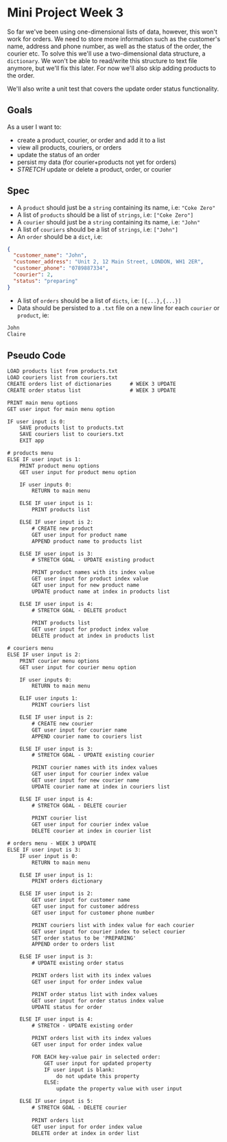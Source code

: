 # Mini Project Week 3

So far we've been using one-dimensional lists of data, however, this won't work for orders. We need to store more information such as the customer's name, address and phone number, as well as the status of the order, the courier etc. To solve this we'll use a two-dimensional data structure, a `dictionary`. We won't be able to read/write this structure to text file anymore, but we'll fix this later. For now we'll also skip adding products to the order.

We'll also write a unit test that covers the update order status functionality.

## Goals

As a user I want to:

- create a product, courier, or order and add it to a list
- view all products, couriers, or orders
- update the status of an order
- persist my data (for courier+products not yet for orders)
- _STRETCH_ update or delete a product, order, or courier

## Spec

- A `product` should just be a `string` containing its name, i.e: `"Coke Zero"`
- A list of `products` should be a list of `strings`, i.e: `["Coke Zero"]`
- A `courier` should just be a `string` containing its name, i.e: `"John"`
- A list of `couriers` should be a list of `strings`, i.e: `["John"]`
- An `order` should be a `dict`, i.e:

```json
{
  "customer_name": "John",
  "customer_address": "Unit 2, 12 Main Street, LONDON, WH1 2ER",
  "customer_phone": "0789887334",
  "courier": 2,
  "status": "preparing"
}
```

- A list of `orders` should be a list of `dicts`, i.e: `[{...},{...}]`
- Data should be persisted to a `.txt` file on a new line for each `courier` or `product`, ie:

```txt
John
Claire
```

## Pseudo Code

```txt
LOAD products list from products.txt
LOAD couriers list from couriers.txt
CREATE orders list of dictionaries      # WEEK 3 UPDATE
CREATE order status list                # WEEK 3 UPDATE

PRINT main menu options
GET user input for main menu option

IF user input is 0:
    SAVE products list to products.txt
    SAVE couriers list to couriers.txt
    EXIT app

# products menu
ELSE IF user input is 1:
    PRINT product menu options
    GET user input for product menu option

    IF user inputs 0:
        RETURN to main menu

    ELSE IF user input is 1:
        PRINT products list

    ELSE IF user input is 2:
        # CREATE new product
        GET user input for product name
        APPEND product name to products list

    ELSE IF user input is 3: 
        # STRETCH GOAL - UPDATE existing product

        PRINT product names with its index value
        GET user input for product index value
        GET user input for new product name
        UPDATE product name at index in products list

    ELSE IF user input is 4:
        # STRETCH GOAL - DELETE product
        
        PRINT products list
        GET user input for product index value
        DELETE product at index in products list

# couriers menu
ELSE IF user input is 2:
    PRINT courier menu options
    GET user input for courier menu option

    IF user inputs 0:
        RETURN to main menu

    ELIF user inputs 1:
        PRINT couriers list

    ELSE IF user input is 2:
        # CREATE new courier
        GET user input for courier name
        APPEND courier name to couriers list

    ELSE IF user input is 3: 
        # STRETCH GOAL - UPDATE existing courier

        PRINT courier names with its index values
        GET user input for courier index value
        GET user input for new courier name
        UPDATE courier name at index in couriers list

    ELSE IF user input is 4:
        # STRETCH GOAL - DELETE courier
            
        PRINT courier list
        GET user input for courier index value
        DELETE courier at index in courier list

# orders menu - WEEK 3 UPDATE
ELSE IF user input is 3:
    IF user input is 0:
        RETURN to main menu

    ELSE IF user input is 1:
        PRINT orders dictionary

    ELSE IF user input is 2:
        GET user input for customer name
        GET user input for customer address
        GET user input for customer phone number

        PRINT couriers list with index value for each courier
        GET user input for courier index to select courier
        SET order status to be 'PREPARING'
        APPEND order to orders list

    ELSE IF user input is 3:
        # UPDATE existing order status

        PRINT orders list with its index values
        GET user input for order index value

        PRINT order status list with index values
        GET user input for order status index value
        UPDATE status for order

    ELSE IF user input is 4:
        # STRETCH - UPDATE existing order

        PRINT orders list with its index values
        GET user input for order index value

        FOR EACH key-value pair in selected order:
            GET user input for updated property
            IF user input is blank:
                do not update this property
            ELSE:
                update the property value with user input

    ELSE IF user input is 5:
        # STRETCH GOAL - DELETE courier
                    
        PRINT orders list
        GET user input for order index value
        DELETE order at index in order list
```
